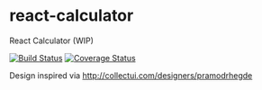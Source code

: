 # react-calculator
React Calculator (WIP)

[![Build Status](https://travis-ci.org/iondrimba/react-calculator.svg?branch=master)](https://travis-ci.org/iondrimba/react-calculator)
 [![Coverage Status](https://coveralls.io/repos/github/iondrimba/react-calculator/badge.svg?branch=master)](https://coveralls.io/github/iondrimba/react-calculator?branch=master)

Design inspired via http://collectui.com/designers/pramodrhegde